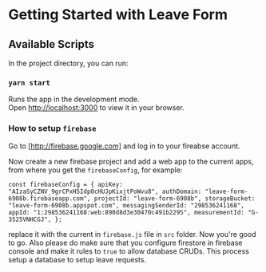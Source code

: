 # Getting Started with Leave Form

## Available Scripts

In the project directory, you can run:

### `yarn start`

Runs the app in the development mode.\
Open [http://localhost:3000](http://localhost:3000) to view it in your browser.

### How to setup `firebase`

Go to [http://firebase.google.com] and log in to your fireabse account.

Now create a new firebase project and add a web app to the current apps, from where you get the `firebaseConfig`, for example:

`const firebaseConfig = {
  apiKey: "AIzaSyCZNV_9grCPxH5Idp0cHUJpKixjtPoWvu8",
  authDomain: "leave-form-6908b.firebaseapp.com",
  projectId: "leave-form-6908b",
  storageBucket: "leave-form-6908b.appspot.com",
  messagingSenderId: "298536241168",
  appId: "1:298536241168:web:890d8d3e30470c491b2295",
  measurementId: "G-3S25VNHCGJ",
};`

replace it with the current in `firebase.js` file in `src` folder. Now you're good to go.
Also please do make sure that you configure firestore in firebase console and make it rules to `true` to allow database CRUDs.
This process setup a database to setup leave requests.
